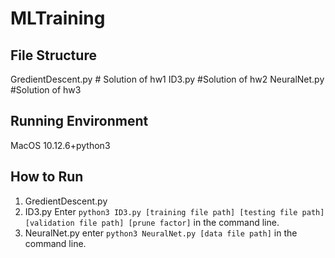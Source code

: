 # MLTraining

## File Structure

GredientDescent.py  # Solution of hw1
ID3.py   #Solution of hw2
NeuralNet.py 	#Solution of hw3

## Running Environment

MacOS 10.12.6+python3

## How to Run

1. GredientDescent.py
2. ID3.py
Enter `python3 ID3.py [training file path] [testing file path] [validation file path] [prune factor]` in the command line.
3. NeuralNet.py
enter `python3 NeuralNet.py [data file path]` in the command line.
